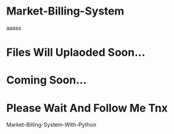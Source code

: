 # Market-Billing-System    


aaass


# Files Will Uplaoded Soon...

# Coming Soon...
<h1>Please Wait And Follow Me Tnx</h1>

Market-Billing-System-With-Python
